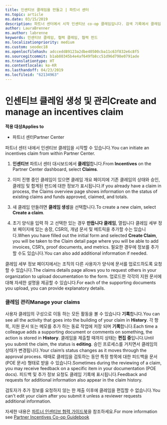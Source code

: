 ```yaml
---
title: 인센티브 클레임을 만들고 | 파트너 센터
ms.topic: article
ms.date: 03/15/2019
description: 파트너 센터에서 시작 인센티브 co-op 클레임입니다. 검색 기록에서 클레임 형성에 해당되는 모든 활동을 볼 수 있습니다.
author: LauraBrenner
ms.author: labrenne
keywords: 인센티브 클레임, 협력 클레임, 협력 펀드
ms.localizationpriority: medium
ms.custom: seodec18
ms.openlocfilehash: adccedd89123a2dbe40500cba11c63f832e6c8f5
ms.sourcegitcommit: b1ab80345b4e4af649fb8cc51d96d798e0791ade
ms.translationtype: HT
ms.contentlocale: ko-KR
ms.lasthandoff: 04/23/2019
ms.locfileid: "62134963"
---
```

# <a name="create-and-manage-an-incentives-claim"></a><span data-ttu-id="2e4a7-105">인센티브 클레임 생성 및 관리</span><span class="sxs-lookup"><span data-stu-id="2e4a7-105">Create and manage an incentives claim</span></span>

<span data-ttu-id="2e4a7-106">**적용 대상**</span><span class="sxs-lookup"><span data-stu-id="2e4a7-106">**Applies to**</span></span>
- <span data-ttu-id="2e4a7-107">파트너 센터</span><span class="sxs-lookup"><span data-stu-id="2e4a7-107">Partner Center</span></span>

<span data-ttu-id="2e4a7-108">파트너 센터 내에서 인센티브 클레임을 시작할 수 있습니다.</span><span class="sxs-lookup"><span data-stu-id="2e4a7-108">You can initiate an incentives claim from within Partner Center.</span></span> 

1. <span data-ttu-id="2e4a7-109">**인센티브** 파트너 센터 대시보드에서 **클레임**합니다.</span><span class="sxs-lookup"><span data-stu-id="2e4a7-109">From **Incentives** on the Partner Center dashboard, select **Claims**.</span></span>

2.  <span data-ttu-id="2e4a7-110">이미 진행 중인 클레임이 있으면 클레임 개요 페이지에 기존 클레임의 상태와 승인, 클레임 및 합계된 펀드에 대한 정보가 표시됩니다.</span><span class="sxs-lookup"><span data-stu-id="2e4a7-110">If you already have a claim in process, the Claims overview page shows information on the status of existing claims and funds approved, claimed, and totals.</span></span>

3.  <span data-ttu-id="2e4a7-111">새 클레임 만들려면 **클레임 생성**을 선택합니다.</span><span class="sxs-lookup"><span data-stu-id="2e4a7-111">To create a new claim, select **Create a claim**.</span></span>

4.  <span data-ttu-id="2e4a7-112">초기 양식을 입력 하 고 선택한 있는 경우 **만듭니다 클레임**, 열립니다 클레임 세부 정보 페이지에 있는 송장, CSR의, 개념 문서 및 메트릭을 추가할 수는 있습니다.</span><span class="sxs-lookup"><span data-stu-id="2e4a7-112">When you have filled out the initial form and selected **Create Claim**, you will be taken to the Claim detail page where you will be able to add invoices, CSR’s, proof documents, and metrics.</span></span> <span data-ttu-id="2e4a7-113">필요한 경우에 정보를 추가할 수도 있습니다.</span><span class="sxs-lookup"><span data-stu-id="2e4a7-113">You can also add additional information if needed.</span></span>

<span data-ttu-id="2e4a7-114">클레임 세부 정보 페이지에서는 조직의 다른 사용자가 양식에 문서를 업로드하도록 요청할 수 있습니다.</span><span class="sxs-lookup"><span data-stu-id="2e4a7-114">The claims details page allows you to request others in your organization to upload documentation to the form.</span></span> <span data-ttu-id="2e4a7-115">업로드한 각각의 지원 문서에 대해 자세한 설명을 제공할 수 있습니다.</span><span class="sxs-lookup"><span data-stu-id="2e4a7-115">For each of the supporting documents you upload, you can provide explanatory details.</span></span> 

### <a name="manage-your-claims"></a><span data-ttu-id="2e4a7-116">클레임 관리</span><span class="sxs-lookup"><span data-stu-id="2e4a7-116">Manage your claims</span></span>

<span data-ttu-id="2e4a7-117">사용자 클레임의 구성으로 이동 하는 모든 활동을 볼 수 있습니다 **기록**합니다.</span><span class="sxs-lookup"><span data-stu-id="2e4a7-117">You can see all the activity that goes into the building of your claim in **History**.</span></span> <span data-ttu-id="2e4a7-118">각 항목, 지원 문서 또는 메모를 추가 하는 동료 작업에 저장 되며 **기록**합니다.</span><span class="sxs-lookup"><span data-stu-id="2e4a7-118">Each time a colleague adds a supporting document or comments on something, the action is stored in **History**.</span></span> <span data-ttu-id="2e4a7-119">클레임을 제출할 때까지 상태는 **편집 중**입니다.</span><span class="sxs-lookup"><span data-stu-id="2e4a7-119">Until you submit the claim, the status is **editing**.</span></span> <span data-ttu-id="2e4a7-120">승인 프로세스를 거치면서 클레임의 상태가 변경됩니다.</span><span class="sxs-lookup"><span data-stu-id="2e4a7-120">Your claim’s status changes as it moves through the approval process.</span></span> <span data-ttu-id="2e4a7-121">때때로 클레임을 검토하는 동안 특정 항목에 대한 피드백을 문서(POE 문서) 형태로 받을 수 있습니다.</span><span class="sxs-lookup"><span data-stu-id="2e4a7-121">Sometimes during the reviewing of a claim, you may receive feedback on a specific item in your documentation (POE docs).</span></span> <span data-ttu-id="2e4a7-122">피드백 및 추가 정보 요청도 클레임 기록에 표시됩니다.</span><span class="sxs-lookup"><span data-stu-id="2e4a7-122">Feedback and requests for additional information also appear in the claim history.</span></span> 

<span data-ttu-id="2e4a7-123">검토자가 추가 정보를 요청하지 않는 한 제출 이후에 클레임을 편집할 수 없습니다.</span><span class="sxs-lookup"><span data-stu-id="2e4a7-123">You can't edit your claim after you submit it unless a reviewer requests additional information.</span></span>

<span data-ttu-id="2e4a7-124">자세한 내용은 [파트너 인센티브 협력 가이드북](https://assets.microsoft.com/coop-guidebook.pdf)을 참조하세요.</span><span class="sxs-lookup"><span data-stu-id="2e4a7-124">For more information see [Partner Incentives Co-op Guidebook](https://assets.microsoft.com/coop-guidebook.pdf)</span></span>
